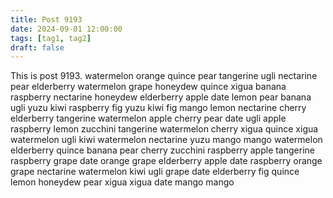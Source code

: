 ```yaml
---
title: Post 9193
date: 2024-09-01 12:00:00
tags: [tag1, tag2]
draft: false
---
```

This is post 9193.
watermelon
orange
quince
pear
tangerine
ugli
nectarine
pear
elderberry
watermelon
grape
honeydew
quince
xigua
banana
raspberry
nectarine
honeydew
elderberry
apple
date
lemon
pear
banana
ugli
yuzu
kiwi
raspberry
fig
yuzu
kiwi
fig
mango
lemon
nectarine
cherry
elderberry
tangerine
watermelon
apple
cherry
pear
date
ugli
apple
raspberry
lemon
zucchini
tangerine
watermelon
cherry
xigua
quince
xigua
watermelon
ugli
kiwi
watermelon
nectarine
yuzu
mango
mango
watermelon
elderberry
quince
banana
pear
cherry
zucchini
raspberry
apple
tangerine
raspberry
grape
date
orange
grape
elderberry
apple
date
raspberry
orange
grape
nectarine
watermelon
kiwi
ugli
grape
date
elderberry
fig
quince
lemon
honeydew
pear
xigua
xigua
date
mango
mango
